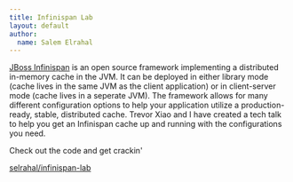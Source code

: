 ```yaml
---
title: Infinispan Lab
layout: default
author:
  name: Salem Elrahal
---
```

[JBoss Infinispan](http://infinispan.org) is an open source framework implementing a distributed in-memory cache in the JVM. It can be deployed in either library mode (cache lives in the same JVM as the client application) or in client-server mode (cache lives in a seperate JVM). The framework allows for many different configuration options to help your application utilize a production-ready, stable, distributed cache. Trevor Xiao and I have created a tech talk to help you get an Infinispan cache up and running with the configurations you need.

Check out the code and get crackin'

[selrahal/infinispan-lab](https://github.com/selrahal/infinispan-lab)
